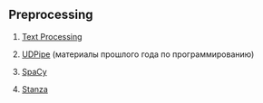 ## Preprocessing

1. [Text Processing](https://github.com/dashapopova/CompSemantics/blob/main/Preprocessing/preprocessing.ipynb)

2. [UDPipe](https://github.com/hse-ling-python/seminars/blob/master/UDPipe/Udpipe_1.ipynb) (материалы прошлого года по программированию)

3. [SpaCy](https://github.com/dashapopova/CompSemantics/blob/main/Preprocessing/spaCy.ipynb)

4. [Stanza](https://github.com/dashapopova/CompSemantics/blob/main/Preprocessing/Stanza.ipynb)
